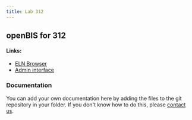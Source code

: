 ```yaml
---
title: Lab 312
---
```


## openBIS for 312

#### Links:
- [ELN Browser](https://openbis-empa-lab312.ethz.ch/)
- [Admin interface](https://openbis-empa-lab312.ethz.ch/openbis/webapp/openbis-ng-ui)

### Documentation

You can add your own documentation here by adding the files to the git repository in your folder.
If you don't know how to do this, please [contact us](/research-data-management/openbis/support).
